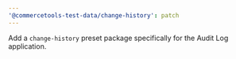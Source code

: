 ```yaml
---
'@commercetools-test-data/change-history': patch
---
```


Add a `change-history` preset package specifically for the Audit Log application.
